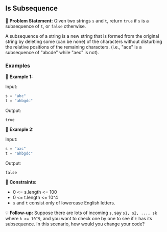 ## Is Subsequence

📜 **Problem Statement:**
Given two strings `s` and `t`, return `true` if `s` is a subsequence of `t`, or `false` otherwise.

A subsequence of a string is a new string that is formed from the original string by deleting some (can be none) of the characters without disturbing the relative positions of the remaining characters. (i.e., "ace" is a subsequence of "abcde" while "aec" is not).

### Examples

🔹 **Example 1:**

Input:
```python
s = "abc"
t = "ahbgdc"
```

Output:
```
true
```

🔹 **Example 2:**

Input:
```python
s = "axc"
t = "ahbgdc"
```

Output:
```
false
```

📝 **Constraints:**

- 0 <= s.length <= 100
- 0 <= t.length <= 10^4
- `s` and `t` consist only of lowercase English letters.

💡 **Follow-up:**
Suppose there are lots of incoming `s`, say `s1, s2, ..., sk` where `k >= 10^9`, and you want to check one by one to see if `t` has its subsequence. In this scenario, how would you change your code?